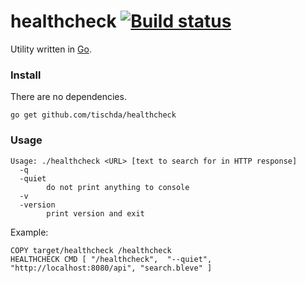 ﻿# healthcheck [![Build status](https://travis-ci.org/tischda/healthcheck.svg?branch=master)](https://travis-ci.org/tischda/healthcheck)

Utility written in [Go](https://www.golang.org).

### Install

There are no dependencies.

~~~
go get github.com/tischda/healthcheck
~~~

### Usage

~~~
Usage: ./healthcheck <URL> [text to search for in HTTP response]
  -q
  -quiet
    	do not print anything to console
  -v
  -version
    	print version and exit
~~~

Example:

~~~
COPY target/healthcheck /healthcheck
HEALTHCHECK CMD [ "/healthcheck",  "--quiet",  "http://localhost:8080/api", "search.bleve" ]
~~~
